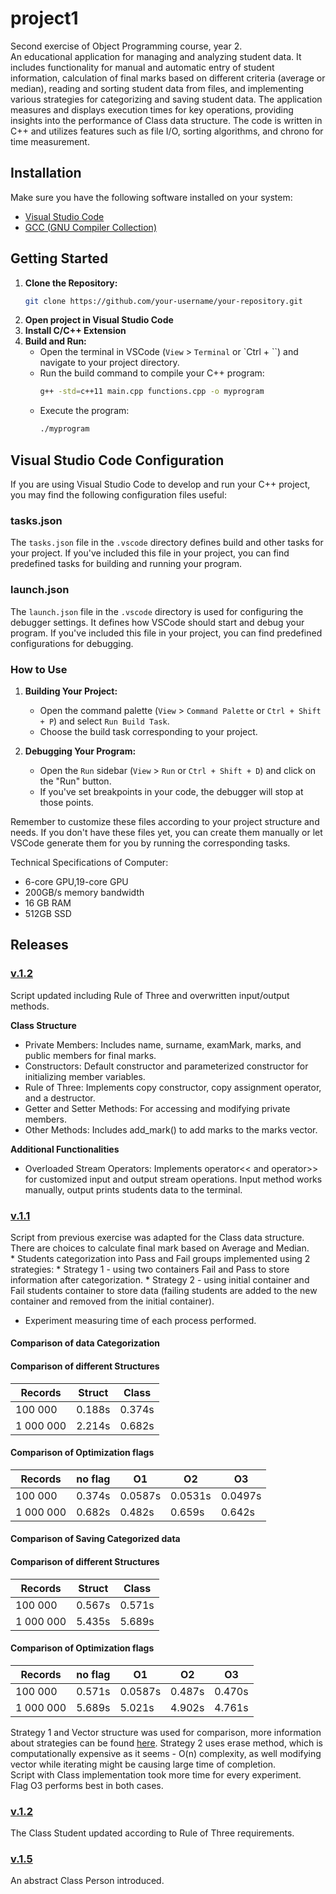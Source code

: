 # project1
Second exercise of Object Programming course, year 2.
<br>An educational application for managing and analyzing student data. It includes functionality for manual and automatic entry of student information, calculation of final marks based on different criteria (average or median), reading and sorting student data from files, and implementing various strategies for categorizing and saving student data. The application measures and displays execution times for key operations, providing insights into the performance of Class data structure. The code is written in C++ and utilizes features such as file I/O, sorting algorithms, and chrono for time measurement.

## Installation
Make sure you have the following software installed on your system:
- [Visual Studio Code](https://code.visualstudio.com/)
- [GCC (GNU Compiler Collection)](https://gcc.gnu.org/)

## Getting Started

1. **Clone the Repository:**
   ```bash
   git clone https://github.com/your-username/your-repository.git

2. **Open project in Visual Studio Code**
3. **Install C/C++ Extension**
4. **Build and Run:**
    - Open the terminal in VSCode (`View` > `Terminal` or `Ctrl + ``) and navigate to your project directory.
    - Run the build command to compile your C++ program:
        ```bash
        g++ -std=c++11 main.cpp functions.cpp -o myprogram
        ```
    - Execute the program:
        ```bash
        ./myprogram
        ```


## Visual Studio Code Configuration

If you are using Visual Studio Code to develop and run your C++ project, you may find the following configuration files useful:

### tasks.json

The `tasks.json` file in the `.vscode` directory defines build and other tasks for your project. If you've included this file in your project, you can find predefined tasks for building and running your program.

### launch.json

The `launch.json` file in the `.vscode` directory is used for configuring the debugger settings. It defines how VSCode should start and debug your program. If you've included this file in your project, you can find predefined configurations for debugging.

### How to Use

1. **Building Your Project:**
   - Open the command palette (`View` > `Command Palette` or `Ctrl + Shift + P`) and select `Run Build Task`.
   - Choose the build task corresponding to your project.

2. **Debugging Your Program:**
   - Open the `Run` sidebar (`View` > `Run` or `Ctrl + Shift + D`) and click on the "Run" button.
   - If you've set breakpoints in your code, the debugger will stop at those points.

Remember to customize these files according to your project structure and needs. If you don't have these files yet, you can create them manually or let VSCode generate them for you by running the corresponding tasks.

Technical Specifications of Computer:
* 6-core GPU,19-core GPU
* 200GB/s memory bandwidth
* 16 GB RAM
* 512GB SSD



## Releases
### [v.1.2](https://github.com/ErikaKriks/project2/tree/v.1.2)
Script updated including Rule of Three and overwritten input/output methods.

**Class Structure**
* Private Members: Includes name, surname, examMark, marks, and public members for final marks.
* Constructors: Default constructor and parameterized constructor for initializing member variables.
* Rule of Three: Implements copy constructor, copy assignment operator, and a destructor.
* Getter and Setter Methods: For accessing and modifying private members.
* Other Methods: Includes add_mark() to add marks to the marks vector.

**Additional Functionalities**
* Overloaded Stream Operators: Implements operator<< and operator>> for customized input and output stream operations. Input method works manually, output prints students data to the terminal.


### [v.1.1](https://github.com/ErikaKriks/project2/tree/v.1.1)
Script from previous exercise was adapted for the Class data structure.
<br>There are choices to calculate final mark based on Average and Median.
<br>* Students categorization into Pass and Fail groups implemented using 2 strategies:
        * Strategy 1 - using two containers Fail and Pass to store information after categorization.
        * Strategy 2 - using initial container and Fail students container to store data (failing students are added to the new container and removed from the initial container).
* Experiment measuring time of each process performed.


#### Comparison of data Categorization

#### Comparison of different Structures
| Records | Struct | Class |
|--|--|--|
| 100 000 | 0.188s  | 0.374s |
| 1 000 000 | 2.214s | 0.682s |


#### Comparison of Optimization flags
| Records | no flag | O1| O2 | O3 | 
|--|--|--|--|--|
| 100 000 | 0.374s | 0.0587s | 0.0531s | 0.0497s | 
| 1 000 000 | 0.682s | 0.482s | 0.659s | 0.642s |


#### Comparison of Saving Categorized data

#### Comparison of different Structures
| Records | Struct | Class |
|--|--|--|
| 100 000 | 0.567s  | 0.571s |
| 1 000 000 | 5.435s | 5.689s |


#### Comparison of Optimization flags
| Records | no flag | O1| O2 | O3 | 
|--|--|--|--|--|
| 100 000 | 0.571s | 0.0587s | 0.487s | 0.470s | 
| 1 000 000 | 5.689s | 5.021s | 4.902s | 4.761s |

Strategy 1 and Vector structure was used for comparison, more information about strategies can be found [here](https://github.com/ErikaKriks/project1/tree/v.1.0).
Strategy 2 uses erase method, which is computationally expensive as it seems - O(n) complexity, as well modifying vector while iterating might be causing large time of completion.
<br>Script with Class implementation took more time for every experiment.
<br>Flag O3 performs best in both cases.


### [v.1.2](https://github.com/ErikaKriks/project2/releases/tag/v.1.2)
The Class Student updated according to Rule of Three requirements.

### [v.1.5](https://github.com/ErikaKriks/project2/releases/tag/v.1.5)
An abstract Class Person introduced.
